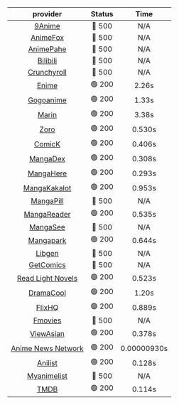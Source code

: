 | **provider** | **Status** | **Time** |
|:--------:|:------:|:----:|
| [9Anime](https://9anime.pl) | 🔴 500 | N/A |
| [AnimeFox](https://animefox.tv) | 🔴 500 | N/A |
| [AnimePahe](https://animepahe.com) | 🔴 500 | N/A |
| [Bilibili](https://bilibili.tv) | 🔴 500 | N/A |
| [Crunchyroll](https://cronchy.consumet.stream) | 🔴 500 | N/A |
|  [Enime](https://enime.moe)  | 🟢 200 | 2.26s |
|  [Gogoanime](https://gogoanime.gr)  | 🟢 200 | 1.33s |
|  [Marin](https://marin.moe)  | 🟢 200 | 3.38s |
|  [Zoro](https://zoro.to)  | 🟢 200 | 0.530s |
|  [ComicK](https://comick.app)  | 🟢 200 | 0.406s |
|  [MangaDex](https://mangadex.org)  | 🟢 200 | 0.308s |
|  [MangaHere](http://www.mangahere.cc)  | 🟢 200 | 0.293s |
|  [MangaKakalot](https://mangakakalot.com)  | 🟢 200 | 0.953s |
| [MangaPill](https://mangapill.com) | 🔴 500 | N/A |
|  [MangaReader](https://mangareader.to)  | 🟢 200 | 0.535s |
| [MangaSee](https://mangasee123.com) | 🔴 500 | N/A |
|  [Mangapark](https://v2.mangapark.net)  | 🟢 200 | 0.644s |
| [Libgen](http://libgen) | 🔴 500 | N/A |
| [GetComics](https://getcomics.info/) | 🔴 500 | N/A |
|  [Read Light Novels](https://readlightnovels.net)  | 🟢 200 | 0.523s |
|  [DramaCool](https://www1.dramacool.cr)  | 🟢 200 | 1.20s |
|  [FlixHQ](https://flixhq.to)  | 🟢 200 | 0.889s |
| [Fmovies](https://fmovies.to) | 🔴 500 | N/A |
|  [ViewAsian](https://viewasian.co)  | 🟢 200 | 0.378s |
|  [Anime News Network](https://www.animenewsnetwork.com)  | 🟢 200 | 0.00000930s |
|  [Anilist](https://anilist.co)  | 🟢 200 | 0.128s |
| [Myanimelist](https://myanimelist.net/) | 🔴 500 | N/A |
|  [TMDB](https://www.themoviedb.org)  | 🟢 200 | 0.114s |
